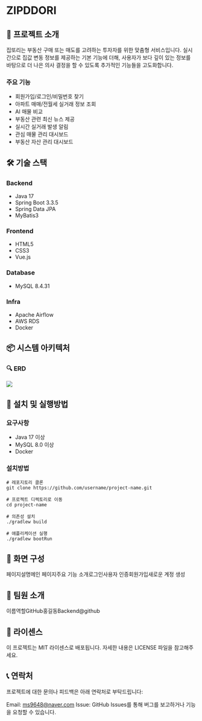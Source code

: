 # ZIPDDORI

## 📖 프로젝트 소개
집또리는 부동산 구매 또는 매도를 고려하는 투자자를 위한 맞춤형 서비스입니다. 실시간으로 집값 변동 정보를 제공하는 기본 기능에 더해, 사용자가 보다 깊이 있는 정보를 바탕으로 더 나은 의사 결정을 할 수 있도록 추가적인 기능들을 고도화합니다.

### 주요 기능

- 회원가입/로그인/비밀번호 찾기
- 아파트 매매/전월세 실거래 정보 조회
- AI 매물 비교
- 부동산 관련 최신 뉴스 제공
- 실시간 실거래 발생 알림
- 관심 매물 관리 대시보드
- 부동산 자산 관리 대시보드

## 🛠 기술 스택
### Backend

- Java 17
- Spring Boot 3.3.5
- Spring Data JPA
- MyBatis3

### Frontend
 
- HTML5
- CSS3
- Vue.js

### Database

- MySQL 8.4.31

### Infra

- Apache Airflow
- AWS RDS
- Docker

## 📦 시스템 아키텍처

### 🔍 ERD
![](images/ERD.PNG)

## 🚀 설치 및 실행방법
### 요구사항

- Java 17 이상
- MySQL 8.0 이상
- Docker

### 설치방법
```
# 레포지토리 클론
git clone https://github.com/username/project-name.git

# 프로젝트 디렉토리로 이동
cd project-name

# 의존성 설치
./gradlew build

# 애플리케이션 실행
./gradlew bootRun
```


## 📱 화면 구성
페이지설명메인 페이지주요 기능 소개로그인사용자 인증회원가입새로운 계정 생성

## 👥 팀원 소개
이름역할GitHub홍길동Backend@github

## 📜 라이센스
이 프로젝트는 MIT 라이센스로 배포됩니다. 자세한 내용은 LICENSE 파일을 참고해주세요.

## 📞 연락처
프로젝트에 대한 문의나 피드백은 아래 연락처로 부탁드립니다:

Email: ms9648@naver.com
Issue: GitHub Issues를 통해 버그를 보고하거나 기능을 요청할 수 있습니다.
